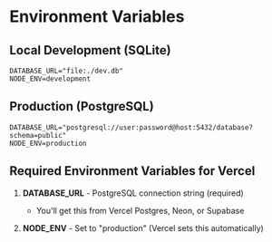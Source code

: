 # Environment Variables

## Local Development (SQLite)
```
DATABASE_URL="file:./dev.db"
NODE_ENV=development
```

## Production (PostgreSQL)
```
DATABASE_URL="postgresql://user:password@host:5432/database?schema=public"
NODE_ENV=production
```

## Required Environment Variables for Vercel

1. **DATABASE_URL** - PostgreSQL connection string (required)
   - You'll get this from Vercel Postgres, Neon, or Supabase

2. **NODE_ENV** - Set to "production" (Vercel sets this automatically)

